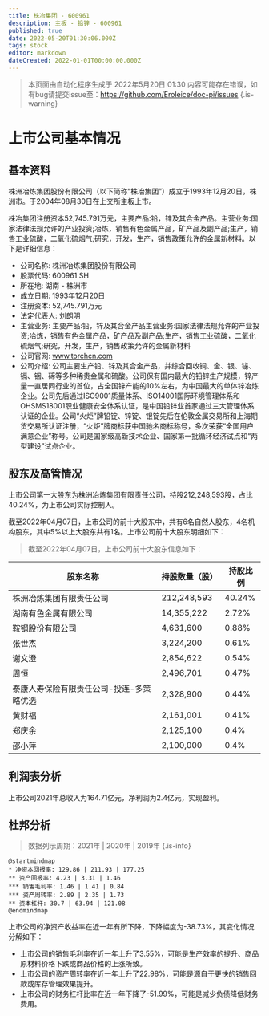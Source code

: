 ```yaml
---
title: 株冶集团 - 600961
description: 主板 - 铅锌 - 600961
published: true
date: 2022-05-20T01:30:06.000Z
tags: stock
editor: markdown
dateCreated: 2022-01-01T00:00:00.000Z
---
```


> 本页面由自动化程序生成于 2022年5月20日 01:30
> 内容可能存在错误，如有bug请提交issue至：https://github.com/Eroleice/doc-pi/issues
{.is-warning}

# 上市公司基本情况

## 基本资料

株洲冶炼集团股份有限公司（以下简称“株冶集团”）成立于1993年12月20日，株洲市。于2004年08月30日在上交所主板上市。

株冶集团注册资本52,745.791万元，主要产品:铅，锌及其合金产品。主营业务:国家法律法规允许的产业投资;冶炼，销售有色金属产品，矿产品及副产品;生产，销售工业硫酸，二氧化硫烟气;研究，开发，生产，销售政策允许的金属新材料。以下是详细信息：

- 公司名称: 株洲冶炼集团股份有限公司
- 股票代码: 600961.SH
- 所在地: 湖南 - 株洲市
- 成立日期: 1993年12月20日
- 注册资本: 52,745.791万元
- 法定代表人: 刘朗明
- 主营业务: 主要产品:铅，锌及其合金产品主营业务:国家法律法规允许的产业投资;冶炼，销售有色金属产品，矿产品及副产品;生产，销售工业硫酸，二氧化硫烟气;研究，开发，生产，销售政策允许的金属新材料
- 公司官网: www.torchcn.com
- 公司介绍: 公司主要生产铅、锌及其合金产品，并综合回收铜、金、银、铋、镉、铟、碲等多种稀贵金属和硫酸。公司保有国内最大的铅锌生产规模，锌产量一直居同行业的首位，占全国锌产能的10%左右，为中国最大的单体锌冶炼企业。公司先后通过ISO9001质量体系、ISO14001国际环境管理体系和OHSMS18001职业健康安全体系认证，是中国铅锌业首家通过三大管理体系认证的企业。公司“火炬”牌铅锭、锌锭、银锭先后在伦敦金属交易所和上海期货交易所认证注册，“火炬”牌商标获中国驰名商标称号，多次荣获“全国用户满意企业”称号。公司是国家级高新技术企业、国家第一批循环经济试点和“两型建设”试点企业。


## 股东及高管情况

上市公司第一大股东为株洲冶炼集团有限责任公司，持股212,248,593股，占比40.24%，为上市公司实际控制人。

截至2022年04月07日，上市公司的前十大股东中，共有6名自然人股东，4名机构股东，其中5%以上大股东共有1名。上市公司前十大股东明细如下：

> 截至2022年04月07日，上市公司前十大股东信息如下：

| 股东名称 | 持股数量（股） | 持股比例 |
| --- | --- | --- |
| 株洲冶炼集团有限责任公司 | 212,248,593 | 40.24% |
| 湖南有色金属有限公司 | 14,355,222 | 2.72% |
| 鞍钢股份有限公司 | 4,631,600 | 0.88% |
| 张世杰 | 3,224,200 | 0.61% |
| 谢文澄 | 2,854,622 | 0.54% |
| 周恒 | 2,496,701 | 0.47% |
| 泰康人寿保险有限责任公司-投连-多策略优选 | 2,328,900 | 0.44% |
| 黄财福 | 2,161,001 | 0.41% |
| 郑庆余 | 2,125,100 | 0.4% |
| 邵小萍 | 2,100,000 | 0.4% |




## 利润表分析

上市公司2021年总收入为164.71亿元，净利润为2.4亿元，实现盈利。

## 杜邦分析

> 数据列示周期：2021年 | 2020年 | 2019年
{.is-info}

```plantuml
@startmindmap
* 净资本回报率: 129.86 | 211.93 | 177.25
** 资产回报率: 4.23 | 3.31 | 1.46
*** 销售毛利率: 1.46 | 1.41 | 0.84
*** 资产周转率: 2.89 | 2.35 | 1.73
** 资本杠杆: 30.7 | 63.94 | 121.08
@endmindmap
```

上市公司的净资产收益率在近一年有所下降，下降幅度为-38.73%，其变化情况分解如下：
- 上市公司的销售毛利率在近一年上升了3.55%，可能是生产效率的提升、商品原材料价格下跌或商品价格的上涨所致。
- 上市公司的资产周转率在近一年上升了22.98%，可能是源自于更快的销售回款或库存管理效果提升。
- 上市公司的财务杠杆比率在近一年下降了-51.99%，可能是减少负债降低财务费用。

